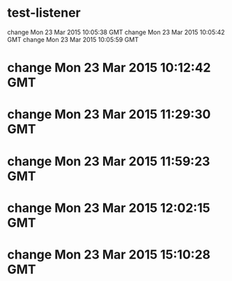 # test-listener

change Mon 23 Mar 2015 10:05:38 GMT
change Mon 23 Mar 2015 10:05:42 GMT
change Mon 23 Mar 2015 10:05:59 GMT
# change Mon 23 Mar 2015 10:12:42 GMT
# change Mon 23 Mar 2015 11:29:30 GMT
# change Mon 23 Mar 2015 11:59:23 GMT
# change Mon 23 Mar 2015 12:02:15 GMT
# change Mon 23 Mar 2015 15:10:28 GMT
